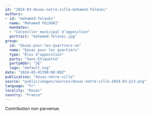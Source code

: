 ```yaml
---
id: "2024-03-douai-notre-ville-mohamed-felouki"
authors:
- id: "mohamed-felouki"
  name: "Mohamed FELOUKI"
  mandates: 
  - "Conseiller municipal d’opposition"
  portrait: "mohamed-felouki.jpg"
group:
  id: "douai-pour-les-quartiers-se"
  name: "Douai pour les quartiers"
  type: "Élus d’opposition"
  party: "Sans-Étiquette"
  partyAbbr: "SE"
  logo: "default.svg"
date: "2024-03-01T00:00:00Z"
publication: "douai-notre-ville"
source: "public/images/sources/douai-notre-ville-2024-03-p13.png"
language: "fr"
locality: "Douai"
country: "France"
---
```


Contribution non parvenue.
